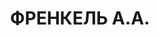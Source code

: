 ---
title: ФРЕНКЕЛЬ А.А.
description: 'Род. в 1894, Елизаветград, еврей, обр.: незаконченное высшее, член ВКП(б).
  Проживал: Куйбышев, ул. Фрунзе, д. 163, кв. 3. Уполномоченный КПК по Куйбышевской
  обл.

  Арестован 02.11.1937. Обв. в шпионской деятельности в пользу Японии и участии в
  антисоветской организации. Приговор: ВК ВС СССР, 25.02.1939 – ВМН. Расстрелян 25.02.1939,
  г.Москва.

  Реабилитирован ВК ВС СССР 12.11.1955'
---